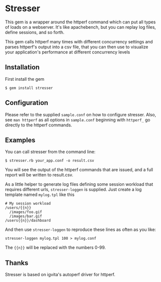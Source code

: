Stresser
=====

This gem is a wrapper around the httperf command which
can put all types of loads on a webserver. It's like
apachebench, but you can replay log files, define 
sessions, and so forth.

This gem calls httperf many times with different
concurrency settings and parses httperf's output into
a csv file, that you can then use to visualize your
application's performance at different concurrency
levels

Installation
---------------

First install the gem

    $ gem install stresser

Configuration
---------------

Please refer to the supplied `sample.conf` on how to
configure stresser. Also, see `man httperf` as all
options in `sample.conf` beginning with `httperf_`
go directly to the httperf commands.

Examples
---------------

You can call stresser from the command line:

    $ stresser.rb your_app.conf -o result.csv

You will see the output of the httperf commands that
are issued, and a full report will be written to 
result.csv.

As a little helper to generate log files defining some
session workload that requires different urls,
`stresser-loggen` is supplied. Just create a log template
named `mylog.tpl` like this

    # My session workload
    /users/{{n}}
      /images/foo.gif
      /images/bar.gif
    /users{{n}}/dashboard

And then use `stresser-loggen` to reproduce these lines
as often as you like:

    stresser-loggen mylog.tpl 100 > mylog.conf

The `{{n}}` will be replaced with the numbers 0-99.

Thanks
---------------

Stresser is based on igvita's autoperf driver for httperf.
